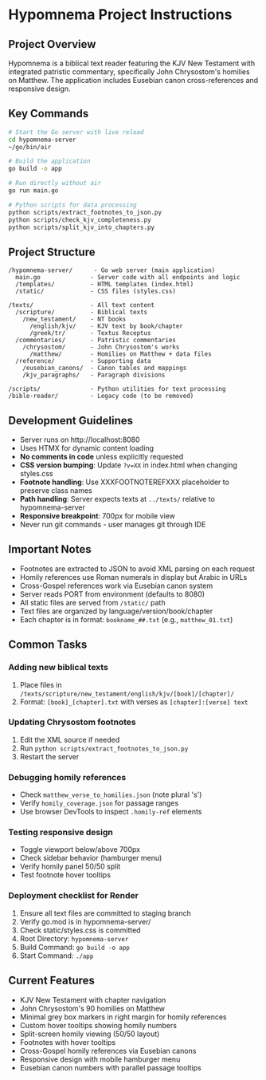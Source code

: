 # Hypomnema Project Instructions

## Project Overview
Hypomnema is a biblical text reader featuring the KJV New Testament with integrated patristic commentary, specifically John Chrysostom's homilies on Matthew. The application includes Eusebian canon cross-references and responsive design.

## Key Commands
```bash
# Start the Go server with live reload
cd hypomnema-server
~/go/bin/air

# Build the application
go build -o app

# Run directly without air
go run main.go

# Python scripts for data processing
python scripts/extract_footnotes_to_json.py
python scripts/check_kjv_completeness.py
python scripts/split_kjv_into_chapters.py
```

## Project Structure
```
/hypomnema-server/      - Go web server (main application)
  main.go              - Server code with all endpoints and logic
  /templates/          - HTML templates (index.html)
  /static/             - CSS files (styles.css)
  
/texts/                - All text content
  /scripture/          - Biblical texts
    /new_testament/    - NT books
      /english/kjv/    - KJV text by book/chapter
      /greek/tr/       - Textus Receptus
  /commentaries/       - Patristic commentaries
    /chrysostom/       - John Chrysostom's works
      /matthew/        - Homilies on Matthew + data files
  /reference/          - Supporting data
    /eusebian_canons/  - Canon tables and mappings
    /kjv_paragraphs/   - Paragraph divisions

/scripts/              - Python utilities for text processing
/bible-reader/         - Legacy code (to be removed)
```

## Development Guidelines
- Server runs on http://localhost:8080
- Uses HTMX for dynamic content loading
- **No comments in code** unless explicitly requested
- **CSS version bumping**: Update `?v=XX` in index.html when changing styles.css
- **Footnote handling**: Use XXXFOOTNOTEREFXXX placeholder to preserve class names
- **Path handling**: Server expects texts at `../texts/` relative to hypomnema-server
- **Responsive breakpoint**: 700px for mobile view
- Never run git commands - user manages git through IDE

## Important Notes
- Footnotes are extracted to JSON to avoid XML parsing on each request
- Homily references use Roman numerals in display but Arabic in URLs
- Cross-Gospel references work via Eusebian canon system
- Server reads PORT from environment (defaults to 8080)
- All static files are served from `/static/` path
- Text files are organized by language/version/book/chapter
- Each chapter is in format: `bookname_##.txt` (e.g., `matthew_01.txt`)

## Common Tasks

### Adding new biblical texts
1. Place files in `/texts/scripture/new_testament/english/kjv/[book]/[chapter]/`
2. Format: `[book]_[chapter].txt` with verses as `[chapter]:[verse] text`

### Updating Chrysostom footnotes
1. Edit the XML source if needed
2. Run `python scripts/extract_footnotes_to_json.py`
3. Restart the server

### Debugging homily references
- Check `matthew_verse_to_homilies.json` (note plural 's')
- Verify `homily_coverage.json` for passage ranges
- Use browser DevTools to inspect `.homily-ref` elements

### Testing responsive design
- Toggle viewport below/above 700px
- Check sidebar behavior (hamburger menu)
- Verify homily panel 50/50 split
- Test footnote hover tooltips

### Deployment checklist for Render
1. Ensure all text files are committed to staging branch
2. Verify go.mod is in hypomnema-server/
3. Check static/styles.css is committed
4. Root Directory: `hypomnema-server`
5. Build Command: `go build -o app`
6. Start Command: `./app`

## Current Features
- KJV New Testament with chapter navigation
- John Chrysostom's 90 homilies on Matthew
- Minimal grey box markers in right margin for homily references
- Custom hover tooltips showing homily numbers
- Split-screen homily viewing (50/50 layout)
- Footnotes with hover tooltips
- Cross-Gospel homily references via Eusebian canons
- Responsive design with mobile hamburger menu
- Eusebian canon numbers with parallel passage tooltips